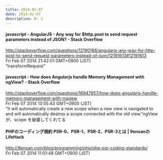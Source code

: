 ```yaml
---
title: 2014-02-07
date: 2014-02-07
description: B! 3
---
```


#### javascript - AngularJS - Any way for $http.post to send request parameters instead of JSON? - Stack Overflow
http://stackoverflow.com/questions/12190166/angularjs-any-way-for-http-post-to-send-request-parameters-instead-of-json/12191613#12191613<br>
Fri Feb 07 2014 21:42:01 GMT+0900 (JST)<br>
“transformRequest”


#### javascript - How does Angularjs handle Memory Management with ngView? - Stack Overflow
http://stackoverflow.com/questions/16947957/how-does-angularjs-handle-memory-management-with-ngview<br>
Fri Feb 07 2014 13:55:43 GMT+0900 (JST)<br>
“It will automatically create a new scope when a new view is navigated to and will automatically destroy a scope connected with the old view.”ngView が、scope を破棄してくれてる


#### PHPのコーディング規約 PSR-0、PSR-1、PSR-2、PSR-3とは | 9ensanのLifeHack
http://9ensan.com/blog/programming/php/php-psr-coding-standards/<br>
Fri Feb 07 2014 11:01:48 GMT+0900 (JST)<br>



